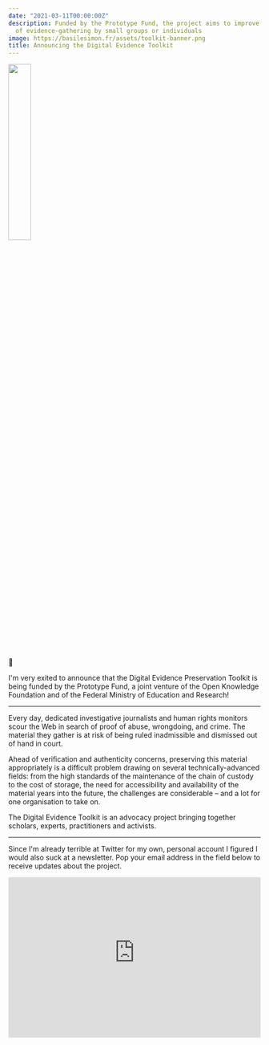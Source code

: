 ```yaml
---
date: "2021-03-11T00:00:00Z"
description: Funded by the Prototype Fund, the project aims to improve the standards
  of evidence-gathering by small groups or individuals
image: https://basilesimon.fr/assets/toolkit-banner.png
title: Announcing the Digital Evidence Toolkit
---
```


<img style="margin: 0 auto; width: 30%" src="https://digitalevidencetoolkit.org/images/logo.svg">

🎉

I'm very exited to announce that the Digital Evidence Preservation Toolkit is being funded by the Prototype Fund, a joint venture of the Open Knowledge Foundation and of the Federal Ministry of Education and Research!

---

Every day, dedicated investigative journalists and human rights monitors scour the Web in search of proof of abuse, wrongdoing, and crime. The material they gather is at risk of being ruled inadmissible and dismissed out of hand in court.

Ahead of verification and authenticity concerns, preserving this material appropriately is a difficult problem drawing on several technically-advanced fields: from the high standards of the maintenance of the chain of custody to the cost of storage, the need for accessibility and availability of the material years into the future, the challenges are considerable – and a lot for one organisation to take on.

The Digital Evidence Toolkit is an advocacy project bringing together scholars, experts, practitioners and activists.

---

Since I'm already terrible at Twitter for my own, personal account I figured I would also suck at a newsletter. Pop your email address in the field below to receive updates about the project.

<iframe src="https://digitalevidencetoolkit.substack.com/embed" width="100%" height="320" style="" frameborder="0" scrolling="no"></iframe>
